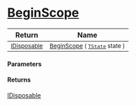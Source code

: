 # [BeginScope](./SimpleConsoleLogger-BeginScope.md)



| Return | Name | 
| --- | --- | 
| <sub>[IDisposable](https://docs.microsoft.com/en-us/dotnet/api/System.IDisposable)</sub> | <sub>[BeginScope](./SimpleConsoleLogger-BeginScope.md) ( [`TState`](./SimpleConsoleLogger-BeginScope.md) state )</sub> | 


#### Parameters

#### Returns
[IDisposable](https://docs.microsoft.com/en-us/dotnet/api/System.IDisposable)<br>
